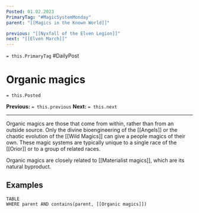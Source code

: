 ```yaml
---
Posted: 01.02.2023
PrimaryTag: "#MagicSystemMonday"
parent: "[[Magics in the Known World]]"

previous: "[[Nyxfall of the Elven Legion]]"
next: "[[Elven March]]"
---
```

`= this.PrimaryTag` #DailyPost
# Organic magics
`= this.Posted`

**Previous:** `= this.previous`
**Next:** `= this.next`

---

Organic magics are those that come from within, rather than from an outside source. Only the divine bioengineering of the [[Angels]] or the chaotic evolution of the [[Wild Magics]] can give a people magics of their own. These magic systems are typically unique to a single race of the [[Orior]] or to a group of related races.

Organic magics are closely related to [[Materialist magics]], which are its natural byproduct.

## Examples
```dataview
TABLE
WHERE parent AND contains(parent, [[Organic magics]])
```

